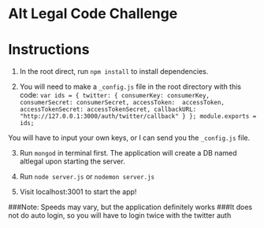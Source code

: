 Alt Legal Code Challenge
===

# Instructions
1. In the root direct, run `npm install` to install dependencies.

2. You will need to make a `_config.js` file in the root directory with this code:
`var ids = {
  twitter: {
    consumerKey: consumerKey,
    consumerSecret: consumerSecret,
    accessToken:  accessToken,
    accessTokenSecret: accessTokenSecret,
    callbackURL: "http://127.0.0.1:3000/auth/twitter/callback"
  }
};
module.exports = ids;`

You will have to input your own keys, or I can send you the `_config.js` file.

3. Run `mongod` in terminal first. The application will create a DB named altlegal upon starting the server.

4. Run `node server.js` or `nodemon server.js`

5. Visit localhost:3001 to start the app!

###Note: Speeds may vary, but the application definitely works
###It does not do auto login, so you will have to login twice with the twitter auth


